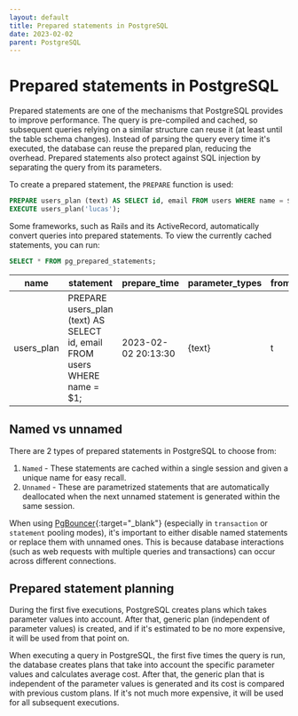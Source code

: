 ```yaml
---
layout: default
title: Prepared statements in PostgreSQL
date: 2023-02-02
parent: PostgreSQL
---
```


# Prepared statements in PostgreSQL

Prepared statements are one of the mechanisms that PostgreSQL provides to improve performance. The query is pre-compiled and cached, so subsequent queries relying on a similar structure can reuse it (at least until the table schema changes). Instead of parsing the query every time it's executed, the database can reuse the prepared plan, reducing the overhead. Prepared statements also protect against SQL injection by separating the query from its parameters.

To create a prepared statement, the `PREPARE` function is used:

```sql
PREPARE users_plan (text) AS SELECT id, email FROM users WHERE name = $1;
EXECUTE users_plan('lucas');
```

Some frameworks, such as Rails and its ActiveRecord, automatically convert queries into prepared statements. To view the currently cached statements, you can run:

```sql
SELECT * FROM pg_prepared_statements;
```

| name       | statement                                                                 | prepare_time        | parameter_types | from_sql |
|------------|---------------------------------------------------------------------------|---------------------|-----------------|----------|
| users_plan | PREPARE users_plan (text) AS SELECT id, email FROM users WHERE name = $1; | 2023-02-02 20:13:30 | {text}          | t        |

## Named vs unnamed

There are 2 types of prepared statements in PostgreSQL to choose from:

1. `Named` - These statements are cached within a single session and given a unique name for easy recall.
2. `Unnamed` - These are parametrized statements that are automatically deallocated when the next unnamed statement is generated within the same session.

When using [PgBouncer](https://www.pgbouncer.org/){:target="_blank"} (especially in `transaction` or `statement` pooling modes), it's important to either disable named statements or replace them with unnamed ones. This is because database interactions (such as web requests with multiple queries and transactions) can occur across different connections.

## Prepared statement planning

During the first five executions, PostgreSQL creates plans which takes parameter values into account. After that, generic plan (independent of parameter values) is created, and if it's estimated to be no more expensive, it will be used from that point on.

When executing a query in PostgreSQL, the first five times the query is run, the database creates plans that take into account the specific parameter values and calculates average cost. After that, the generic plan that is independent of the parameter values is generated and its cost is compared with previous custom plans. If it's not much more expensive, it will be used for all subsequent executions.
